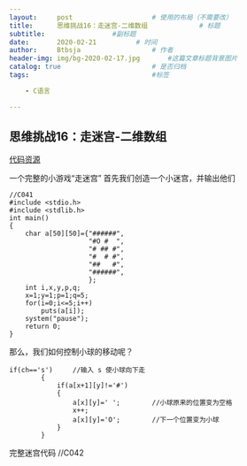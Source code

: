 ```yaml
---
layout:     post   				    # 使用的布局（不需要改）
title:      思维挑战16：走迷宫-二维数组			    # 标题 
subtitle:                 #副标题
date:       2020-02-21			# 时间
author:     Btbsja					# 作者
header-img: img/bg-2020-02-17.jpg 	    #这篇文章标题背景图片
catalog: true 						# 是否归档
tags:								#标签

    - C语言

---
```

思维挑战16：走迷宫-二维数组
-

[代码资源](https://download.csdn.net/download/Btbsja/12155134)

一个完整的小游戏“走迷宫”
首先我们创造一个小迷宫，并输出他们

    //C041
    #include <stdio.h>
    #include <stdlib.h>
    int main()
    {
        char a[50][50]={"######",
                        "#O #  ",
                        "# ## #",
                        "#  # #",
                        "##   #",
                        "######",
                        };
        int i,x,y,p,q;
        x=1;y=1;p=1;q=5;
        for(i=0;i<=5;i++)
            puts(a[i]);
        system("pause");
        return 0;
    }

那么，我们如何控制小球的移动呢？


    if(ch=='s')     //输入 s 使小球向下走
            {
                if(a[x+1][y]!='#')
                {
                    a[x][y]=' ';        //小球原来的位置变为空格
                    x++;
                    a[x][y]='O';        //下一个位置变为小球
                }
            }

完整迷宫代码    //C042

